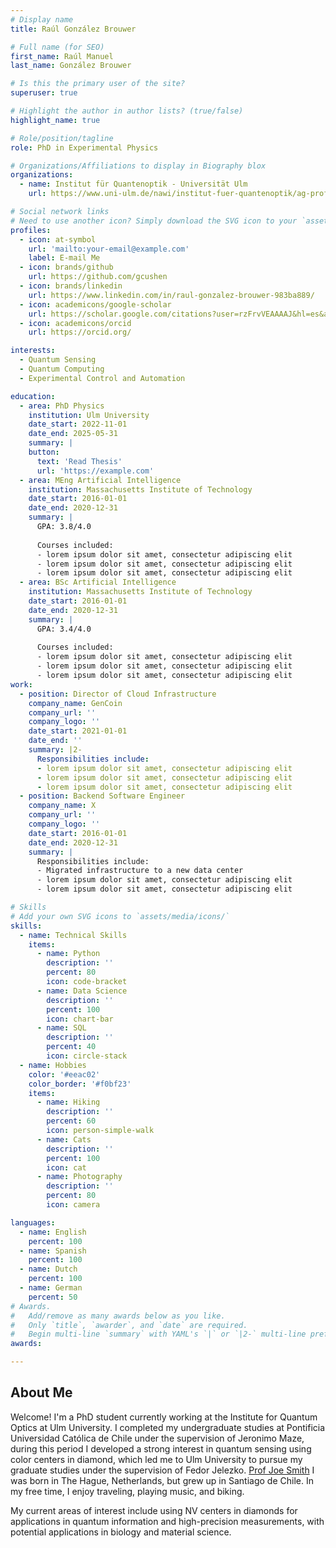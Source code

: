 ```yaml
---
# Display name
title: Raúl González Brouwer

# Full name (for SEO)
first_name: Raúl Manuel
last_name: González Brouwer

# Is this the primary user of the site?
superuser: true

# Highlight the author in author lists? (true/false)
highlight_name: true

# Role/position/tagline
role: PhD in Experimental Physics

# Organizations/Affiliations to display in Biography blox
organizations:
  - name: Institut für Quantenoptik - Universität Ulm
    url: https://www.uni-ulm.de/nawi/institut-fuer-quantenoptik/ag-prof-jelezko/

# Social network links
# Need to use another icon? Simply download the SVG icon to your `assets/media/icons/` folder.
profiles:
  - icon: at-symbol
    url: 'mailto:your-email@example.com'
    label: E-mail Me
  - icon: brands/github
    url: https://github.com/gcushen
  - icon: brands/linkedin
    url: https://www.linkedin.com/in/raul-gonzalez-brouwer-983ba889/
  - icon: academicons/google-scholar
    url: https://scholar.google.com/citations?user=rzFrvVEAAAAJ&hl=es&authuser=2
  - icon: academicons/orcid
    url: https://orcid.org/

interests:
  - Quantum Sensing
  - Quantum Computing
  - Experimental Control and Automation

education:
  - area: PhD Physics
    institution: Ulm University
    date_start: 2022-11-01
    date_end: 2025-05-31
    summary: |
    button:
      text: 'Read Thesis'
      url: 'https://example.com'
  - area: MEng Artificial Intelligence
    institution: Massachusetts Institute of Technology
    date_start: 2016-01-01
    date_end: 2020-12-31
    summary: |
      GPA: 3.8/4.0
    
      Courses included:
      - lorem ipsum dolor sit amet, consectetur adipiscing elit
      - lorem ipsum dolor sit amet, consectetur adipiscing elit
      - lorem ipsum dolor sit amet, consectetur adipiscing elit
  - area: BSc Artificial Intelligence
    institution: Massachusetts Institute of Technology
    date_start: 2016-01-01
    date_end: 2020-12-31
    summary: |
      GPA: 3.4/4.0
      
      Courses included:
      - lorem ipsum dolor sit amet, consectetur adipiscing elit
      - lorem ipsum dolor sit amet, consectetur adipiscing elit
      - lorem ipsum dolor sit amet, consectetur adipiscing elit
work:
  - position: Director of Cloud Infrastructure
    company_name: GenCoin
    company_url: ''
    company_logo: ''
    date_start: 2021-01-01
    date_end: ''
    summary: |2-
      Responsibilities include:
      - lorem ipsum dolor sit amet, consectetur adipiscing elit
      - lorem ipsum dolor sit amet, consectetur adipiscing elit
      - lorem ipsum dolor sit amet, consectetur adipiscing elit
  - position: Backend Software Engineer
    company_name: X
    company_url: ''
    company_logo: ''
    date_start: 2016-01-01
    date_end: 2020-12-31
    summary: |
      Responsibilities include:
      - Migrated infrastructure to a new data center
      - lorem ipsum dolor sit amet, consectetur adipiscing elit
      - lorem ipsum dolor sit amet, consectetur adipiscing elit

# Skills
# Add your own SVG icons to `assets/media/icons/`
skills:
  - name: Technical Skills
    items:
      - name: Python
        description: ''
        percent: 80
        icon: code-bracket
      - name: Data Science
        description: ''
        percent: 100
        icon: chart-bar
      - name: SQL
        description: ''
        percent: 40
        icon: circle-stack
  - name: Hobbies
    color: '#eeac02'
    color_border: '#f0bf23'
    items:
      - name: Hiking
        description: ''
        percent: 60
        icon: person-simple-walk
      - name: Cats
        description: ''
        percent: 100
        icon: cat
      - name: Photography
        description: ''
        percent: 80
        icon: camera

languages:
  - name: English
    percent: 100
  - name: Spanish
    percent: 100
  - name: Dutch
    percent: 100
  - name: German
    percent: 50
# Awards.
#   Add/remove as many awards below as you like.
#   Only `title`, `awarder`, and `date` are required.
#   Begin multi-line `summary` with YAML's `|` or `|2-` multi-line prefix and indent 2 spaces below.
awards:

---
```


## About Me

Welcome! I'm a PhD student currently working at the Institute for Quantum Optics at Ulm University. I completed my undergraduate studies at Pontificia Universidad Católica de Chile under the supervision of Jeronimo Maze, during this period I developed a strong interest in quantum sensing using color centers in diamond, which led me to Ulm University to pursue my graduate studies under the supervision of Fedor Jelezko.
[Prof Joe Smith](https://example.com)
I was born in The Hague, Netherlands, but grew up in Santiago de Chile. 
In my free time, I enjoy traveling, playing music, and biking.

My current areas of interest include using NV centers in diamonds for applications in quantum information and high-precision measurements, with potential applications in biology and material science.
